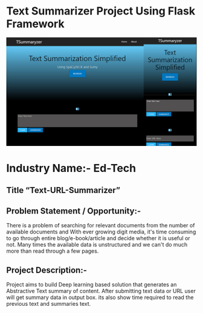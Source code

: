 
# Text Summarizer Project Using Flask Framework
![recipe app reactjs api project](https://github.com/prachie6157/text_summarizer/blob/master/r1.png)

# Industry Name:- Ed-Tech

## Title “Text-URL-Summarizer”

## Problem Statement / Opportunity:- 
There is a problem of searching for relevant documents from the number of available documents and With ever growing digit media, it's time consuming to go through entire blog/e-book/article and decide whether it is useful or not. Many times the available data is unstructured and we can't do much more than read through a few pages.

## Project Description:- 
Project aims to build Deep learning based solution that generates an Abstractive Text summary of content. After submitting text data or URL user will get summary data in output box. its also show time required to read the previous text and summaries text.
